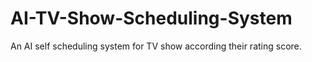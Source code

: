 # AI-TV-Show-Scheduling-System
An AI self scheduling system for TV show according their rating score. 
